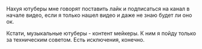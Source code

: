 ---
---
Нахуя ютуберы мне говорят поставить лайк и подписаться на канал в начале видео, если я только нашел видео и даже не знаю будет ли оно ок.

Кстати, музыкальные ютуберы - контент мейкеры. К ним я пойду только за техническим советом. Есть исключения, конечно.